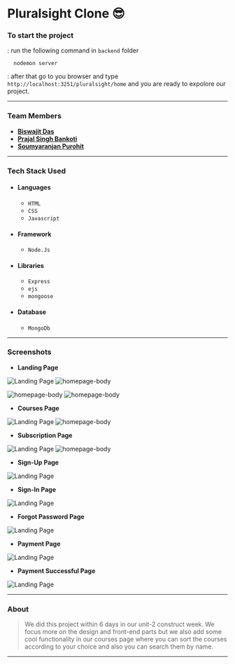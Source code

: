 

# Pluralsight Clone :sunglasses:

### To start the project

: run the following command in `backend` folder

```
  nodemon server
```
: after that go to you browser and type `http://localhost:3251/pluralsight/home` and you are ready to expolore our project.


---

### Team Members

- **[Biswajit Das](https://github.com/biswajitdas-007)**
- **[Prajal Singh Bankoti](https://github.com/prajal-Bankoti)**
- **[Soumyaranjan Purohit](https://github.com/cybervirus997)**

---

### Tech Stack Used

- #### Languages
  - `HTML`
  - `CSS`
  - `Javascript`
- #### Framework
  - `Node.Js`
- #### Libraries
  - `Express`
  - `ejs`
  - `mongoose`
- #### Database
  - `MongoDb`

---

### Screenshots

- **Landing Page**

![Landing Page](https://github.com/biswajitdas-007/pluralsight_clone/blob/master/Screenshots/Screenshot%202021-08-22%20at%2011.46.01%20AM.png?raw=true)
![homepage-body](https://github.com/biswajitdas-007/pluralsight_clone/blob/master/Screenshots/Screenshot%202021-08-22%20at%2011.50.02%20AM.png?raw=true)

![homepage-body](https://github.com/biswajitdas-007/pluralsight_clone/blob/master/Screenshots/Screenshot%202021-08-22%20at%2011.50.06%20AM.png?raw=true)
![homepage-body](https://github.com/biswajitdas-007/pluralsight_clone/blob/master/Screenshots/Screenshot%202021-08-22%20at%2011.50.14%20AM.png?raw=true)

- **Courses Page**

![Landing Page](https://github.com/biswajitdas-007/pluralsight_clone/blob/master/Screenshots/Screenshot%202021-08-22%20at%2011.46.15%20AM.png?raw=true)
![homepage-body](https://github.com/biswajitdas-007/pluralsight_clone/blob/master/Screenshots/Screenshot%202021-08-22%20at%2011.48.08%20AM.png?raw=true)

- **Subscription Page**

![Landing Page](https://github.com/biswajitdas-007/pluralsight_clone/blob/master/Screenshots/Screenshot%202021-08-22%20at%2011.46.32%20AM.png?raw=true)
![homepage-body](https://github.com/biswajitdas-007/pluralsight_clone/blob/master/Screenshots/Screenshot%202021-08-22%20at%2011.46.37%20AM.png?raw=true)

- **Sign-Up Page**

![Landing Page](https://github.com/biswajitdas-007/pluralsight_clone/blob/master/Screenshots/Screenshot%202021-08-22%20at%2011.46.44%20AM.png?raw=true)

- **Sign-In Page**

![Landing Page](https://github.com/biswajitdas-007/pluralsight_clone/blob/master/Screenshots/Screenshot%202021-08-22%20at%2011.47.48%20AM.png?raw=true)

- **Forgot Password Page**

![Landing Page](https://github.com/biswajitdas-007/pluralsight_clone/blob/master/Screenshots/Screenshot%202021-08-22%20at%2011.47.53%20AM.png?raw=true)

- **Payment Page**

![Landing Page](https://github.com/biswajitdas-007/pluralsight_clone/blob/master/Screenshots/Screenshot%202021-08-22%20at%2011.47.16%20AM.png?raw=true)

- **Payment Successful Page**

![Landing Page](https://github.com/biswajitdas-007/pluralsight_clone/blob/master/Screenshots/Screenshot%202021-08-22%20at%2011.47.40%20AM.png?raw=true)

---

### About

> We did this project within 6 days in our unit-2 construct week. We focus more on the design and front-end parts but we also add some cool functionality in our courses page where you can sort the courses according to your choice and also you can search them by name.

---
